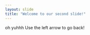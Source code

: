 ```yaml
---
layout: slide
title: "Welcome to our second slide!"
---
```

oh yuhhh
Use the left arrow to go back!
